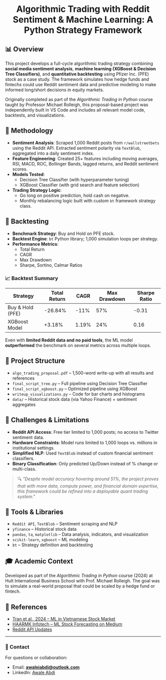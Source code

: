 <h1 align="center">Algorithmic Trading with Reddit Sentiment & Machine Learning: A Python Strategy Framework</h1>

## 📊 Overview

This project develops a full-cycle algorithmic trading strategy combining **social media sentiment analysis**, **machine learning (XGBoost & Decision Tree Classifiers)**, and **quantitative backtesting** using Pfizer Inc. (PFE) stock as a case study. The framework simulates how hedge funds and fintechs could use Reddit sentiment data and predictive modeling to make informed long/short decisions in equity markets.

Originally completed as part of the *Algorithmic Trading in Python* course taught by Professor Michael Rolleigh, this proposal-based project was independently built in VS Code and includes all relevant model code, backtests, and visualizations.

## 🧠 Methodology

- **Sentiment Analysis**: Scraped 1,000 Reddit posts from `r/wallstreetbets` using the Reddit API. Extracted sentiment polarity via `TextBlob`, aggregated into a daily sentiment index.
- **Feature Engineering**: Created 25+ features including moving averages, RSI, MACD, ROC, Bollinger Bands, lagged returns, and Reddit sentiment scores.
- **Models Tested**: 
  - Decision Tree Classifier (with hyperparameter tuning)
  - XGBoost Classifier (with grid search and feature selection)
- **Trading Strategy Logic**:
  - Go long on positive prediction, hold cash on negative.
  - Monthly rebalancing logic built with custom `bt` framework strategy class.

## 🔁 Backtesting

- **Benchmark Strategy**: Buy and Hold on PFE stock.
- **Backtest Engine**: `bt` Python library; 1,000 simulation loops per strategy.
- **Performance Metrics**:
  - Total Return
  - CAGR
  - Max Drawdown
  - Sharpe, Sortino, Calmar Ratios

### 📈 Backtest Summary

| Strategy         | Total Return | CAGR  | Max Drawdown | Sharpe Ratio |
|------------------|--------------|-------|---------------|---------------|
| Buy & Hold (PFE) | -26.84%      | -11%  | 57%           | -0.31         |
| XGBoost Model    | +3.18%       | 1.19% | 24%           | 0.16          |

Even with **limited Reddit data and no paid tools**, the ML model **outperformed** the benchmark on several metrics across multiple loops.

## 📁 Project Structure

- `algo_trading_proposal.pdf` – 1,500-word write-up with all results and references
- `final_script_tree.py` – Full pipeline using Decision Tree Classifier
- `final_script_xgboost.py` – Optimized pipeline using XGBoost
- `writeup_visualizations.py` – Code for bar charts and histograms
- `data/` – Historical stock data (via Yahoo Finance) + sentiment aggregates

## 🧩 Challenges & Limitations

- **Reddit API Access**: Free tier limited to 1,000 posts; no access to Twitter sentiment data.
- **Hardware Constraints**: Model runs limited to 1,000 loops vs. millions in institutional settings.
- **Simplified NLP**: Used `TextBlob` instead of custom financial sentiment classifiers.
- **Binary Classification**: Only predicted Up/Down instead of % change or multi-class.

> 🔍 *"Despite model accuracy hovering around 51%, the project proves that with more data, compute power, and financial domain expertise, this framework could be refined into a deployable quant trading system."*

## 🧠 Tools & Libraries

- `Reddit API`, `TextBlob` – Sentiment scraping and NLP
- `yfinance` – Historical stock data
- `pandas`, `ta`, `matplotlib` – Data analysis, indicators, and visualization
- `scikit-learn`, `xgboost` – ML modeling
- `bt` – Strategy definition and backtesting

## 🎓 Academic Context

Developed as part of the *Algorithmic Trading in Python* course (2024) at Hult International Business School with Prof. Michael Rolleigh. The goal was to simulate a real-world proposal that could be scaled by a hedge fund or fintech.

## 🔗 References

- [Tran et al., 2024 – ML in Vietnamese Stock Market](https://doi.org/10.1057/s41599-024-02807-x)
- [HAARMK Infotech – ML Stock Forecasting on Medium](https://medium.com/@haarmkinfotech/introduction-bc6ecaf22f8b)
- [Reddit API Updates](https://www.redditinc.com/blog/apifacts)

---

### 📧 Contact

For questions or collaboration:

- Email: **awaleiabdi@outlook.com**
- LinkedIn: [Awale Abdi](https://www.linkedin.com/in/awale-abdi/)
